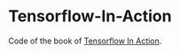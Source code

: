 # Tensorflow-In-Action
Code of the book of [Tensorflow In Action](http://www.broadview.com.cn/book/120).
